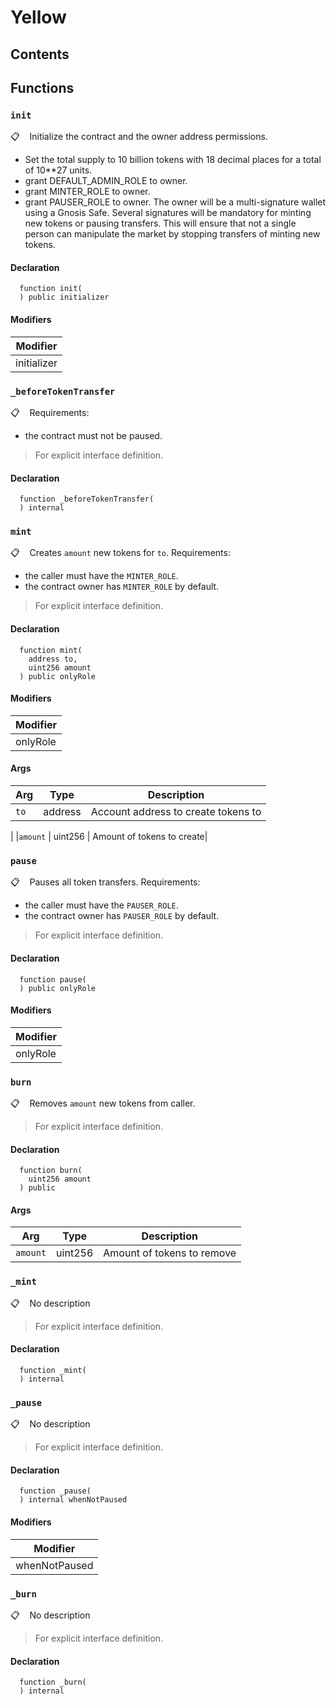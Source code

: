 # Yellow

## Contents
<!-- START doctoc -->
<!-- END doctoc -->

## Functions

### `init`

📋   &nbsp;&nbsp;
Initialize the contract and the owner address permissions.
- Set the total supply to 10 billion tokens with 18 decimal places for a total of 10**27 units.
- grant DEFAULT_ADMIN_ROLE to owner.
- grant MINTER_ROLE to owner.
- grant PAUSER_ROLE to owner.
The owner will be a multi-signature wallet using a Gnosis Safe.
Several signatures will be mandatory for minting new tokens or pausing transfers.
This will ensure that not a single person can manipulate the market by stopping transfers of minting new tokens.

#### Declaration

```solidity
  function init(
  ) public initializer
```

#### Modifiers

| Modifier |
| --- |
| initializer |

### `_beforeTokenTransfer`

📋   &nbsp;&nbsp;
Requirements:
- the contract must not be paused.

> For explicit interface definition.

#### Declaration

```solidity
  function _beforeTokenTransfer(
  ) internal
```

### `mint`

📋   &nbsp;&nbsp;
Creates `amount` new tokens for `to`.
Requirements:
- the caller must have the `MINTER_ROLE`.
- the contract owner has `MINTER_ROLE` by default.

> For explicit interface definition.


#### Declaration

```solidity
  function mint(
    address to,
    uint256 amount
  ) public onlyRole
```

#### Modifiers

| Modifier |
| --- |
| onlyRole |

#### Args

| Arg | Type | Description |
| --- | --- | --- |
|`to` | address | Account address to create tokens to
|
|`amount` | uint256 | Amount of tokens to create|

### `pause`

📋   &nbsp;&nbsp;
Pauses all token transfers.
Requirements:
- the caller must have the `PAUSER_ROLE`.
- the contract owner has `PAUSER_ROLE` by default.

> For explicit interface definition.

#### Declaration

```solidity
  function pause(
  ) public onlyRole
```

#### Modifiers

| Modifier |
| --- |
| onlyRole |

### `burn`

📋   &nbsp;&nbsp;
Removes `amount` new tokens from caller.

> For explicit interface definition.


#### Declaration

```solidity
  function burn(
    uint256 amount
  ) public
```

#### Args

| Arg | Type | Description |
| --- | --- | --- |
|`amount` | uint256 | Amount of tokens to remove|

### `_mint`

📋   &nbsp;&nbsp;
No description
> For explicit interface definition.

#### Declaration

```solidity
  function _mint(
  ) internal
```

### `_pause`

📋   &nbsp;&nbsp;
No description
> For explicit interface definition.

#### Declaration

```solidity
  function _pause(
  ) internal whenNotPaused
```

#### Modifiers

| Modifier |
| --- |
| whenNotPaused |

### `_burn`

📋   &nbsp;&nbsp;
No description
> For explicit interface definition.

#### Declaration

```solidity
  function _burn(
  ) internal
```

